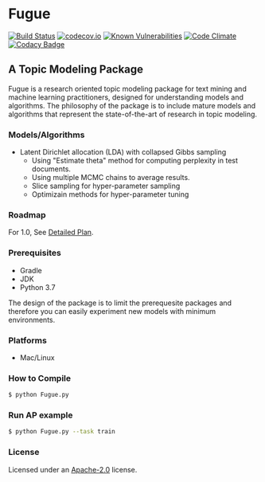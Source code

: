 # Fugue
[![Build Status](https://travis-ci.org/PuzaTech/Fugue.svg?branch=master)](https://travis-ci.org/PuzaTech/Fugue)
[![codecov.io](https://codecov.io/github/PuzaTech/Fugue/coverage.svg?branch=master)](https://codecov.io/github/PuzaTech/Fugue?branch=master)
[![Known Vulnerabilities](https://snyk.io/test/github/puzatech/fugue/badge.svg?targetFile=build.gradle)](https://snyk.io/test/github/puzatech/fugue?targetFile=build.gradle)
[![Code Climate](https://codeclimate.com/github/PuzaTech/Fugue/badges/gpa.svg)](https://codeclimate.com/github/PuzaTech/Fugue)
[![Codacy Badge](https://api.codacy.com/project/badge/grade/79ec17fe542e4f6792a522c7a9c374b4)](https://www.codacy.com/app/hongliangjie/Fugue)

## A Topic Modeling Package
Fugue is a research oriented topic modeling package for text mining and machine learning practitioners, designed for understanding models and algorithms. The philosophy of the package is to include mature models and algorithms that represent the state-of-the-art of research in topic modeling.

### Models/Algorithms
* Latent Dirichlet allocation (LDA) with collapsed Gibbs sampling
  * Using "Estimate theta" method for computing perplexity in test documents.
  * Using multiple MCMC chains to average results. 
  * Slice sampling for hyper-parameter sampling
  * Optimizain methods for hyper-parameter tuning

### Roadmap
For 1.0, See [Detailed Plan](https://github.com/PuzaTech/Fugue/wiki/Fugue-1.0-Roadmap).

### Prerequisites
* Gradle
* JDK
* Python 3.7

The design of the package is to limit the prerequesite packages and therefore you can easily experiment new models with minimum environments.

### Platforms
* Mac/Linux

### How to Compile
```sh
$ python Fugue.py
```

### Run AP example
```sh
$ python Fugue.py --task train
```

### License
Licensed under an [Apache-2.0](./LICENSE) license.
